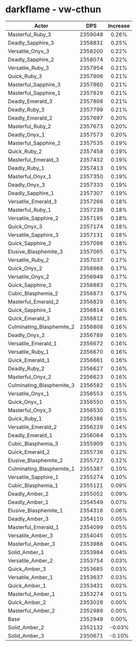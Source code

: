 # darkflame - vw-cthun
| Actor | DPS | Increase |
|---|:---:|:---:|
|Masterful_Ruby_3|2359048|0.26%|
|Deadly_Sapphire_3|2358831|0.25%|
|Versatile_Onyx_3|2358200|0.22%|
|Deadly_Sapphire_2|2358074|0.22%|
|Versatile_Ruby_3|2357954|0.21%|
|Quick_Ruby_3|2357906|0.21%|
|Masterful_Sapphire_3|2357860|0.21%|
|Masterful_Sapphire_1|2357829|0.21%|
|Deadly_Emerald_3|2357808|0.21%|
|Deadly_Ruby_3|2357799|0.21%|
|Deadly_Emerald_2|2357697|0.20%|
|Masterful_Ruby_2|2357673|0.20%|
|Deadly_Onyx_1|2357573|0.20%|
|Masterful_Sapphire_2|2357535|0.19%|
|Quick_Ruby_2|2357458|0.19%|
|Masterful_Emerald_3|2357432|0.19%|
|Deadly_Ruby_1|2357413|0.19%|
|Masterful_Onyx_1|2357350|0.19%|
|Deadly_Onyx_3|2357333|0.19%|
|Deadly_Sapphire_1|2357307|0.19%|
|Versatile_Emerald_3|2357266|0.18%|
|Masterful_Ruby_1|2357239|0.18%|
|Versatile_Sapphire_2|2357195|0.18%|
|Quick_Onyx_3|2357174|0.18%|
|Versatile_Sapphire_3|2357131|0.18%|
|Quick_Sapphire_2|2357098|0.18%|
|Elusive_Blasphemite_3|2357065|0.17%|
|Versatile_Ruby_2|2357037|0.17%|
|Quick_Onyx_2|2356968|0.17%|
|Versatile_Onyx_2|2356949|0.17%|
|Quick_Sapphire_3|2356883|0.17%|
|Cubic_Blasphemia_2|2356873|0.17%|
|Masterful_Emerald_2|2356829|0.16%|
|Quick_Sapphire_1|2356814|0.16%|
|Quick_Emerald_3|2356812|0.16%|
|Culminating_Blasphemite_2|2356808|0.16%|
|Deadly_Onyx_2|2356789|0.16%|
|Versatile_Emerald_1|2356672|0.16%|
|Versatile_Ruby_1|2356670|0.16%|
|Quick_Emerald_1|2356661|0.16%|
|Deadly_Ruby_2|2356627|0.16%|
|Masterful_Onyx_2|2356623|0.16%|
|Culminating_Blasphemite_3|2356582|0.15%|
|Versatile_Onyx_1|2356553|0.15%|
|Quick_Onyx_1|2356550|0.15%|
|Masterful_Onyx_3|2356530|0.15%|
|Quick_Ruby_1|2356386|0.15%|
|Versatile_Emerald_2|2356229|0.14%|
|Deadly_Emerald_1|2356064|0.13%|
|Cubic_Blasphemia_3|2355909|0.13%|
|Quick_Emerald_2|2355736|0.12%|
|Elusive_Blasphemite_2|2355727|0.12%|
|Culminating_Blasphemite_1|2355387|0.10%|
|Versatile_Sapphire_1|2355274|0.10%|
|Cubic_Blasphemia_1|2355121|0.09%|
|Deadly_Amber_2|2355052|0.09%|
|Deadly_Amber_1|2354549|0.07%|
|Elusive_Blasphemite_1|2354316|0.06%|
|Deadly_Amber_3|2354110|0.05%|
|Masterful_Emerald_1|2354099|0.05%|
|Versatile_Amber_3|2354045|0.05%|
|Masterful_Amber_3|2353988|0.04%|
|Solid_Amber_1|2353984|0.04%|
|Versatile_Amber_2|2353754|0.03%|
|Quick_Amber_3|2353685|0.03%|
|Versatile_Amber_1|2353637|0.03%|
|Quick_Amber_1|2353431|0.02%|
|Masterful_Amber_1|2353274|0.01%|
|Quick_Amber_2|2353028|0.00%|
|Masterful_Amber_2|2352989|0.00%|
|Base|2352949|0.00%|
|Solid_Amber_2|2352132|-0.03%|
|Solid_Amber_3|2350671|-0.10%|
